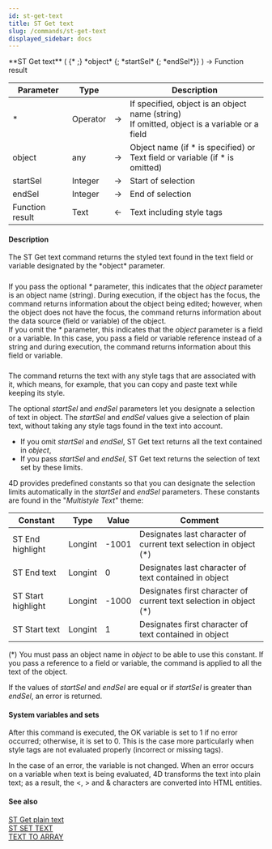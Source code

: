 ```yaml
---
id: st-get-text
title: ST Get text
slug: /commands/st-get-text
displayed_sidebar: docs
---
```


<!--REF #_command_.ST Get text.Syntax-->**ST Get text** ( {* ;} *object* {; *startSel* {; *endSel*}} )  -> Function result<!-- END REF-->
<!--REF #_command_.ST Get text.Params-->
| Parameter | Type |  | Description |
| --- | --- | --- | --- |
| * | Operator | &#8594;  | If specified, object is an object name (string) <br/>If omitted, object is a variable or a field |
| object | any | &#8594;  | Object name (if * is specified) or <br/>Text field or variable (if * is omitted) |
| startSel | Integer | &#8594;  | Start of selection |
| endSel | Integer | &#8594;  | End of selection |
| Function result | Text | &#8592; | Text including style tags |

<!-- END REF-->

#### Description 

<!--REF #_command_.ST Get text.Summary-->The ST Get text command returns the styled text found in the text field or variable designated by the *object* parameter.<!-- END REF--> 

##### 

If you pass the optional *\** parameter, this indicates that the *object* parameter is an object name (string). During execution, if the object has the focus, the command returns information about the object being edited; however, when the object does not have the focus, the command returns information about the data source (field or variable) of the object.  
If you omit the *\** parameter, this indicates that the *object* parameter is a field or a variable. In this case, you pass a field or variable reference instead of a string and during execution, the command returns information about this field or variable.

##### 

The command returns the text with any style tags that are associated with it, which means, for example, that you can copy and paste text while keeping its style. 

The optional *startSel* and *endSel* parameters let you designate a selection of text in object. The *startSel* and *endSel* values give a selection of plain text, without taking any style tags found in the text into account. 

* If you omit *startSel* and *endSel*, ST Get text returns all the text contained in *object*,
* If you pass *startSel* and *endSel*, ST Get text returns the selection of text set by these limits.

4D provides predefined constants so that you can designate the selection limits automatically in the *startSel* and *endSel* parameters. These constants are found in the "*Multistyle Text*" theme: 

| Constant           | Type    | Value  | Comment                                                             |
| ------------------ | ------- | ------ | ------------------------------------------------------------------- |
| ST End highlight   | Longint | \-1001 | Designates last character of current text selection in object (\*)  |
| ST End text        | Longint | 0      | Designates last character of text contained in object               |
| ST Start highlight | Longint | \-1000 | Designates first character of current text selection in object (\*) |
| ST Start text      | Longint | 1      | Designates first character of text contained in object              |

(\*) You must pass an object name in *object* to be able to use this constant. If you pass a reference to a field or variable, the command is applied to all the text of the object.

If the values of *startSel* and *endSel* are equal or if *startSel* is greater than *endSel*, an error is returned. 

#### System variables and sets 

After this command is executed, the OK variable is set to 1 if no error occurred; otherwise, it is set to 0\. This is the case more particularly when style tags are not evaluated properly (incorrect or missing tags).   

In the case of an error, the variable is not changed. When an error occurs on a variable when text is being evaluated, 4D transforms the text into plain text; as a result, the <, > and & characters are converted into HTML entities.

#### See also 

[ST Get plain text](st-get-plain-text.md)  
[ST SET TEXT](st-set-text.md)  
[TEXT TO ARRAY](text-to-array.md)  